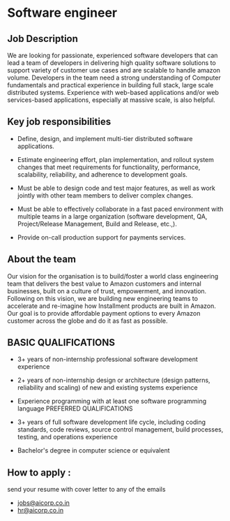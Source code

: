 # Software engineer
## Job Description

We are looking for passionate, experienced software developers that can lead a team of developers in delivering high quality software solutions to support variety of customer use cases and are scalable to handle amazon volume. Developers in the team need a strong understanding of Computer fundamentals and practical experience in building full stack, large scale distributed systems. Experience with web-based applications and/or web services-based applications, especially at massive scale, is also helpful.

## Key job responsibilities


- Define, design, and implement multi-tier distributed software applications.

- Estimate engineering effort, plan implementation, and rollout system changes that meet requirements for functionality, performance, scalability, reliability, and adherence to development goals.

- Must be able to design code and test major features, as well as work jointly with other team members to deliver complex changes.

- Must be able to effectively collaborate in a fast paced environment with multiple teams in a large organization (software development, QA, Project/Release Management, Build and Release, etc.,).

- Provide on-call production support for payments services.

## About the team
 Our vision for the organisation is to build/foster a world class engineering team that delivers the best value to Amazon customers and internal businesses, built on a culture of trust, empowerment, and innovation. Following on this vision, we are building new engineering teams to accelerate and re-imagine how Installment products are built in Amazon. Our goal is to provide affordable payment options to every Amazon customer across the globe and do it as fast as possible.

## BASIC QUALIFICATIONS

- 3+ years of non-internship professional software development experience
- 2+ years of non-internship design or architecture (design patterns, reliability and scaling) of new and existing systems experience
- Experience programming with at least one software programming language
PREFERRED QUALIFICATIONS

- 3+ years of full software development life cycle, including coding standards, code reviews, source control management, build processes, testing, and operations experience
- Bachelor's degree in computer science or equivalent


## How to apply :
send your resume with cover letter to any of the emails
 - jobs@aicorp.co.in
 - hr@aicorp.co.in
